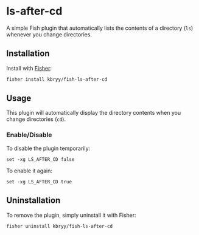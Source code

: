 # ls-after-cd
A simple Fish plugin that automatically lists the contents of a directory (`ls`) whenever you change directories.

## Installation

Install with [Fisher](https://github.com/jorgebucaran/fisher):

```bash
fisher install kbryy/fish-ls-after-cd
```

## Usage

This plugin will automatically display the directory contents when you change directories (`cd`).

### Enable/Disable

To disable the plugin temporarily:
```fish
set -xg LS_AFTER_CD false
```

To enable it again:
```fish
set -xg LS_AFTER_CD true
```
## Uninstallation

To remove the plugin, simply uninstall it with Fisher:
```bash
fisher uninstall kbryy/fish-ls-after-cd
```

<!-- ## License -->
<!---->
<!-- This plugin is licensed under the MIT License. See the `LICENSE` file for details. -->

